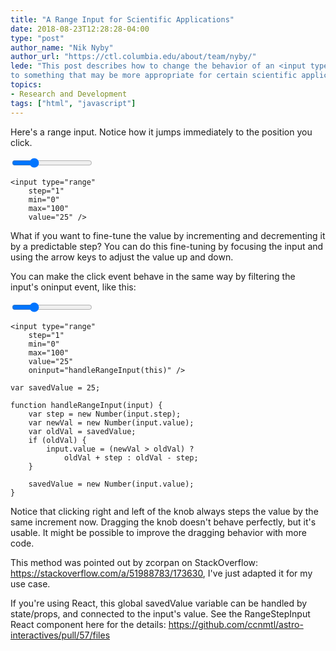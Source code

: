 ```yaml
---
title: "A Range Input for Scientific Applications"
date: 2018-08-23T12:28:28-04:00
type: "post"
author_name: "Nik Nyby"
author_url: "https://ctl.columbia.edu/about/team/nyby/"
lede: "This post describes how to change the behavior of an <input type=range>
to something that may be more appropriate for certain scientific applications."
topics: 
- Research and Development
tags: ["html", "javascript"]
---
```


Here's a range input. Notice how it jumps immediately to the position you click.

<input type="range"
    step="1"
    min="0"
    max="100"
    value="25" />

```
<input type="range"
    step="1"
    min="0"
    max="100"
    value="25" />
```

What if you want to fine-tune the value by incrementing and
decrementing it by a predictable step? You can do this fine-tuning by
focusing the input and using the arrow keys to adjust the value up and
down.

You can make the click event behave in the same way by filtering the
input's oninput event, like this:

<input type="range"
    step="1"
    min="0"
    max="100"
    value="25"
    oninput="handleRangeInput(this)" />

```
<input type="range"
    step="1"
    min="0"
    max="100"
    value="25"
    oninput="handleRangeInput(this)" />
```

<script src="/js/src/handleRangeInput.js"></script>
```
var savedValue = 25;

function handleRangeInput(input) {
    var step = new Number(input.step);
    var newVal = new Number(input.value);
    var oldVal = savedValue;
    if (oldVal) {
        input.value = (newVal > oldVal) ?
            oldVal + step : oldVal - step;
    }

    savedValue = new Number(input.value);
}
```

Notice that clicking right and left of the knob always steps the value
by the same increment now. Dragging the knob doesn't behave perfectly,
but it's usable. It might be possible to improve the dragging behavior
with more code.

This method was pointed out by zcorpan on StackOverflow:
https://stackoverflow.com/a/51988783/173630, I've just adapted it for
my use case.

If you're using React, this global savedValue variable can be handled
by state/props, and connected to the input's value. See the
RangeStepInput React component here for the details:
https://github.com/ccnmtl/astro-interactives/pull/57/files
